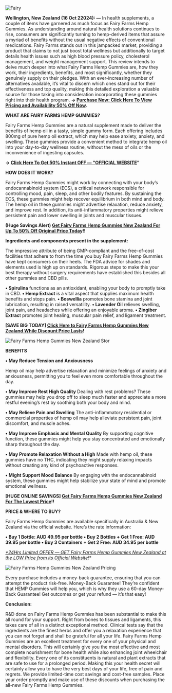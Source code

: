 ![Fairy](https://github.com/user-attachments/assets/4904d156-838b-449f-b3bb-fcc38a50c744)




**Wellington, New Zealand (16 Oct 22024): —** In health supplements, a couple of items have garnered as much focus as Fairy Farms Hemp Gummies. As understanding around natural health solutions continues to rise, consumers are significantly turning to hemp-derived items that assure a myriad of benefits without the usual negative effects of conventional medications. Fairy Farms stands out in this jampacked market, providing a product that claims to not just boost total wellness but additionally to target details health issues such as high blood pressure policy, cholesterol management, and weight management support. This review intends to delve much deeper into what Fairy Farms Hemp Gummies are, how they work, their ingredients, benefits, and most significantly, whether they genuinely supply on their pledges. With an ever-increasing number of alternatives available, it’s vital to discern which ones stand out for their effectiveness and top quality, making this detailed exploration a valuable source for those taking into consideration incorporating these gummies right into their health program. **→ [Purchase Now: Click Here To View Pricing and Availability 50% Off Now](https://supplementcarts.com/fairy-farms-hemp-gummies-nz-official/).**


**WHAT ARE FAIRY FARMS HEMP GUMMIES?**

Fairy Farms Hemp Gummies are a natural supplement made to deliver the benefits of hemp oil in a tasty, simple gummy form. Each offering includes 800mg of pure hemp oil extract, which may help ease anxiety, anxiety, and swelling. These gummies provide a convenient method to integrate hemp oil into your day-to-day wellness routine, without the mess of oils or the inconvenience of ingesting capsules.


**→ [Click Here To Get 50% Instant OFF — “OFFICIAL WEBSITE](https://supplementcarts.com/fairy-farms-hemp-gummies-nz-official/)”**


**HOW DOES IT WORK?**

Fairy Farms Hemp Gummies might work by connecting with your body’s endocannabinoid system (ECS), a critical network responsible for controlling mood, pain, sleep, and other bodily features. By sustaining the ECS, these gummies might help recover equilibrium in both mind and body. The hemp oil in these gummies might advertise relaxation, reduce anxiety, and improve rest. In addition, its anti-inflammatory properties might relieve persistent pain and lower swelling in joints and muscular tissues.


**(Huge Savings Alert) [Get Fairy Farms Hemp Gummies New Zealand For Up To 50% Off Original Price Toda](https://supplementcarts.com/fairy-farms-hemp-gummies-nz-official/)y!!**


**Ingredients and components present in the supplement:**

The impressive attribute of being GMP-compliant and the free-of-cost facilities that adhere to from the time you buy Fairy Farms Hemp Gummies have kept consumers on their heels. The FDA advice for shades and elements used is high up on standards. Rigorous steps to make this your best therapy without surgery requirements have established this besides all other gummies and CBD pills.

**•	Spirulina** functions as an antioxidant, enabling your body to promptly take in CBD.
**•	Hemp Extract** is a vital aspect that supplies maximum health benefits and stops pain.
**•	Boswellia** promotes bone stamina and joint lubrication, resulting in raised versatility.
**•	Lavender Oi**l relieves swelling, joint pain, and headaches while offering an enjoyable aroma.
**•	Zingiber Extrac**t promotes joint healing, muscular pain relief, and ligament treatment.


**[SAVE BIG TODAY] [Click Here to Fairy Farms Hemp Gummies New Zealand While Discount Price Lasts](https://supplementcarts.com/fairy-farms-hemp-gummies-nz-official/)!**


![Fairy Farms Hemp Gummies New Zealand Stor](https://github.com/user-attachments/assets/e1eb2018-1362-4cf1-b465-c62a54d384bc)



**BENEFITS**


**•	May Reduce Tension and Anxiousness**

Hemp oil may help advertise relaxation and minimize feelings of anxiety and anxiousness, permitting you to feel even more comfortable throughout the day.

**•	May Improve Rest High Quality**
Dealing with rest problems? These gummies may help you drop off to sleep much faster and appreciate a more restful evening’s rest by soothing both your body and mind.

**•	May Relieve Pain and Swelling**
The anti-inflammatory residential or commercial properties of hemp oil may help alleviate persistent pain, joint discomfort, and muscle aches.

**•	May Improve Emphasis and Mental Quality**
By supporting cognitive function, these gummies might help you stay concentrated and emotionally sharp throughout the day.

**•	May Promote Relaxation Without a High**
Made with hemp oil, these gummies have no THC, indicating they might supply relaxing impacts without creating any kind of psychoactive responses.

**•	Might Support Mood Balance**
By engaging with the endocannabinoid system, these gummies might help stabilize your state of mind and promote emotional wellness.


**[HUGE ONLINE SAVINGS] [Get Fairy Farms Hemp Gummies New Zealand For The Lowest Price](https://supplementcarts.com/fairy-farms-hemp-gummies-nz-official/)!!**



**PRICE & WHERE TO BUY?**

Fairy Farms Hemp Gummies are available specifically in Australia & New Zealand via the official website. Here’s the rate information:

**•	Buy 1 Bottle: AUD 49.95 per bottle
•	Buy 2 Bottles + Get 1 Free: AUD 39.95 per bottle
•	Buy 3 Containers + Get 2 Free: AUD 34.95 per bottle**


*[*24Hrs Limited OFFER — GET Fairy Farms Hemp Gummies New Zealand at the LOW Price from its Official Website](https://supplementcarts.com/fairy-farms-hemp-gummies-nz-official/)!**


![Fairy Farms Hemp Gummies New Zealand Pricing](https://github.com/user-attachments/assets/55c534be-8209-4fa0-a2f2-8b171b56d9e3)



Every purchase includes a money-back guarantee, ensuring that you can attempt the product risk-free.
Money-Back Guarantee! They’re confident that HEMP Gummies will help you, which is why they use a 60-day Money-Back Guarantee! Get outcomes or get your refund — it’s that easy!


**Conclusion:**

R&D done on Fairy Farms Hemp Gummies has been substantial to make this all round for your support. Right from bones to tissues and ligaments, this takes care of all in a distinct exceptional method. Clinical tests say that the ingredients are the finest herbs and offer you a relaxation experience that you can not forget and shall be grateful for all your life.
Fairy Farms Hemp Gummies are an excellent treatment for every one of your physical and mental disorders. This will certainly give you the most effective and most complete nourishment for bone health while also enhancing joint wheelchair and flexibility. Every one of its constituents is natural and plant extracts that are safe to use for a prolonged period. Making this your health secret will certainly allow you to have the very best days of your life, free of pain and regrets. We provide limited-time cost savings and cost-free samples. Place your order promptly and make use of these discounts when purchasing the all-new Fairy Farms Hemp Gummies.

